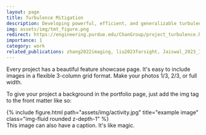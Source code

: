 ```yaml
---
layout: page
title: Turbulence Mitigation 
description: Developing powerful, efficient, and generalizable turbulence mitigation algorithms
img: assets/img/tmt_figure.png
redirect: https://engineering.purdue.edu/ChanGroup/project_turbulence.html
importance: 1
category: work
related_publications: zhang2022imaging, liu2023farsight, Jaiswal_2023_ICCV
---
```


Every project has a beautiful feature showcase page.
It's easy to include images in a flexible 3-column grid format.
Make your photos 1/3, 2/3, or full width.

To give your project a background in the portfolio page, just add the img tag to the front matter like so:

<div class="row">
    <div class="col-sm mt-3 mt-md-0">
        {% include figure.html path="assets/img/activity.jpg" title="example image" class="img-fluid rounded z-depth-1" %}
    </div>
</div>
<div class="caption">
    This image can also have a caption. It's like magic.
</div>
